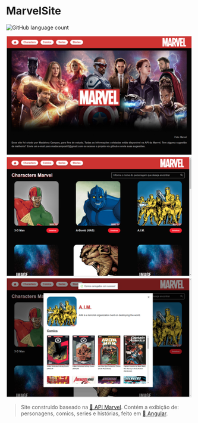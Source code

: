 # MarvelSite

![GitHub language count](https://img.shields.io/badge/Angular-DD0031?style=for-the-badge&logo=angular&logoColor=white)

<div>
<img src="imagens-projeto/home.png" alt="Home do site" width="500">
<img src="imagens-projeto/characters.png" alt="Pagina dos personagens" width="500">
<img src="imagens-projeto/characters-details.png" alt="Modal de detalhe dos personangens" width="500">
</div>

> Site construido baseado na <a href="https://developer.marvel.com/"> 🔗 API Marvel</a>. Contém a exibição de: personagens, comics, series e histórias, feito em <a href="https://angular.io/">🔗 Angular</a>.
